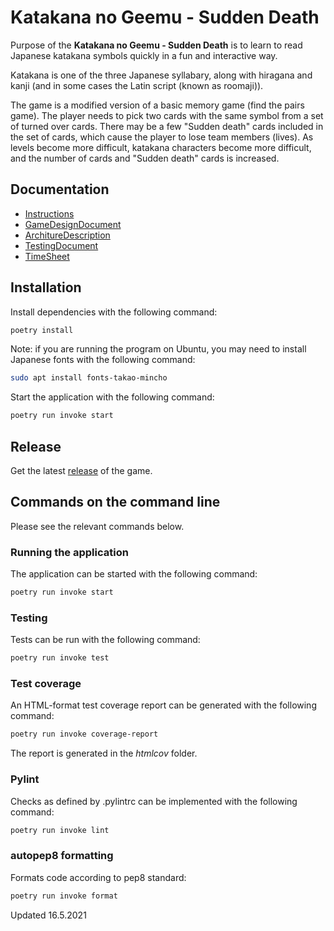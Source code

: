 # Katakana no Geemu - Sudden Death

Purpose of the **Katakana no Geemu - Sudden Death** is to learn to read Japanese katakana symbols quickly in a fun and interactive way. 

Katakana is one of the three Japanese syllabary, along with hiragana and kanji (and in some cases the Latin script (known as roomaji)). 

The game is a modified version of a basic memory game (find the pairs game). The player needs to pick two cards with the same symbol from a set of turned over cards. There may be a few "Sudden death" cards included in the set of cards, which cause the player to lose team members (lives). As levels become more difficult, katakana characters become more difficult, and the number of cards and "Sudden death" cards is increased.

## Documentation

- [Instructions](/documentation/preliminary_instructions.md)
- [GameDesignDocument](/documentation/game_design_doc.md)
- [ArchitureDescription](/documentation/architecture.md)
- [TestingDocument](/documentation/testing_document.md)
- [TimeSheet](/documentation/tyoaikakirjanpito.pdf)

## Installation

Install dependencies with the following command:

```bash
poetry install
```

Note: if you are running the program on Ubuntu, you may need to install Japanese fonts with the following command: 

```bash
sudo apt install fonts-takao-mincho
```

Start the application with the following command: 

```bash
poetry run invoke start
```

## Release

Get the latest [release](https://github.com/katriryt/ot-harjoitustyo/releases/tag/viikko7) of the game. 

## Commands on the command line

Please see the relevant commands below.

### Running the application

The application can be started with the following command:

```bash
poetry run invoke start
```

### Testing

Tests can be run with the following command: 

```bash
poetry run invoke test
```

### Test coverage

An HTML-format test coverage report can be generated with the following command:

```bash
poetry run invoke coverage-report
```

The report is generated in the _htmlcov_ folder.

### Pylint

Checks as defined by .pylintrc can be implemented with the following command: 
```bash
poetry run invoke lint
```

### autopep8 formatting

Formats code according to pep8 standard: 
```bash
poetry run invoke format
```


Updated 16.5.2021
